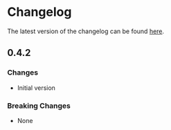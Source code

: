 # Changelog

The latest version of the changelog can be found [here](/Azure/bicep-registry-modules/blob/main/avm/res/databricks/access-connector/CHANGELOG.md).

## 0.4.2

### Changes

- Initial version

### Breaking Changes

- None
